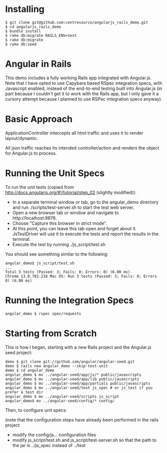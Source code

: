 Installing
==========

    $ git clone git@github.com:centresource/angularjs_rails_demo.git
    $ cd angularjs_rails_demo
    $ bundle install
    $ rake db:migrate RAILS_ENV=test
    $ rake db:migrate
    $ rake db:seed


Angular in Rails
================

This demo includes a fully working Rails app integrated with Angular.js. Note that I have opted to use Capybara based RSpec integration specs, with Javascript enabled, instead of the end-to-end testing built into Angular.js (in part because I couldn't get it to work with the Rails app, but I only gave it a cursory attempt because I planned to use RSPec integration specs anyway).



Basic Approach
================

ApplicationController intercepts all html traffic and uses it to render layout/dynamic.

All json traffic reaches its intended controller/action and renders the object for Angular.js to process.


Running the Unit Specs
=====================

To run the unit tests (copied from http://docs.angularjs.org/#!/tutorial/step_02 (slightly modified)):
* In a separate terminal window or tab, go to the angular_demo directory and run ./scripts/test-server.sh to start the test web server.
* Open a new browser tab or window and navigate to http://localhost:9876.
* Choose "Capture this browser in strict mode".
* At this point, you can leave this tab open and forget about it. JsTestDriver will use it to execute the tests and report the results in the terminal.
* Execute the test by running ./js_script/test.sh

You should see something similar to the following:

    angular_demo$ js_script/test.sh 
    ...
    Total 3 tests (Passed: 3; Fails: 0; Errors: 0) (6.00 ms)
    Chrome 13.0.782.218 Mac OS: Run 3 tests (Passed: 3; Fails: 0; Errors 0) (6.00 ms)



Running the Integration Specs
============================

    angular_demo $ rspec spec/requests



Starting from Scratch
====================

This is how I began, starting with a new Rails project and the Angular.js seed project:

    demo $ git clone git://github.com/angular/angular-seed.git
    demo $ rails new angular_demo --skip-test-unit
    demo $ cd angular_demo
    angular_demo $ mv ../angular-seed/app/js/* public/javascripts
    angular_demo $ mv ../angular-seed/app/lib public/javascripts
    angular_demo $ mv ../angular-seed/app/partials public/javascripts
    angular_demo $ mv ../angular-seed/test js_spec # or js_test if you prefer a test dir
    angular_demo $ mv ../angular-seed/scripts js_script
    angular_demo$ mv ../angular-seed/config/* config/

Then, to configure unit specs:

(note that the configuration steps have already been performed in the rails project
* modify the config/js... configuration files
* modify js_script/test.sh and js_script/test-server.sh so that the path to the jar is ../js_spec instead of ../test
